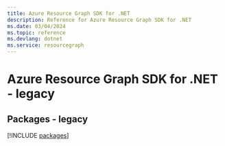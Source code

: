 ```yaml
---
title: Azure Resource Graph SDK for .NET
description: Reference for Azure Resource Graph SDK for .NET
ms.date: 03/04/2024
ms.topic: reference
ms.devlang: dotnet
ms.service: resourcegraph
---
```

# Azure Resource Graph SDK for .NET - legacy
## Packages - legacy
[!INCLUDE [packages](resource-graph-index.md)]